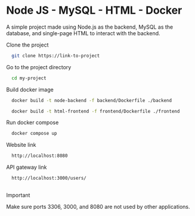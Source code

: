 # Node JS - MySQL - HTML - Docker

A simple project made using Node.js as the backend, MySQL as the database, and single-page HTML to interact with the backend.

Clone the project

```bash
  git clone https://link-to-project
```

Go to the project directory

```bash
  cd my-project
```

Build docker image

```bash  
  docker build -t node-backend -f backend/Dockerfile ./backend

  docker build -t html-frontend -f frontend/Dockerfile ./frontend
```

Run docker compose

```bash
  docker compose up
```

Website link

```bash
  http://localhost:8080
```

API gateway link

```bash
  http://localhost:3000/users/
```

##

> [!IMPORTANT]
> Make sure ports 3306, 3000, and 8080 are not used by other applications.


